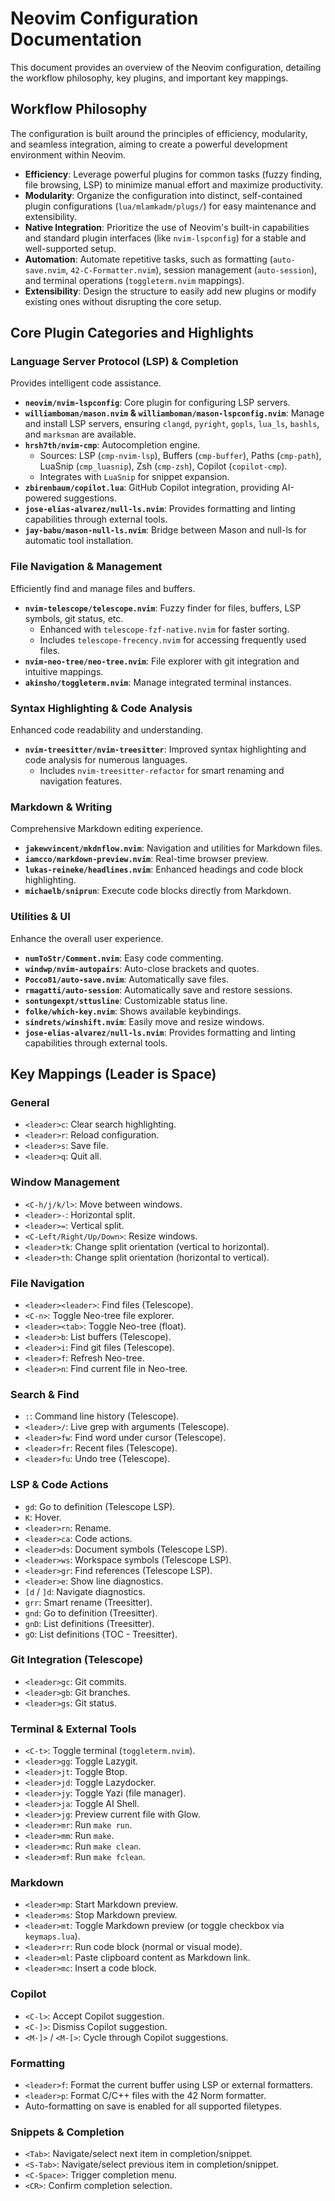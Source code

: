 # Neovim Configuration Documentation

This document provides an overview of the Neovim configuration, detailing the workflow philosophy, key plugins, and important key mappings.

## Workflow Philosophy

The configuration is built around the principles of efficiency, modularity, and seamless integration, aiming to create a powerful development environment within Neovim.

- **Efficiency**: Leverage powerful plugins for common tasks (fuzzy finding, file browsing, LSP) to minimize manual effort and maximize productivity.
- **Modularity**: Organize the configuration into distinct, self-contained plugin configurations (`lua/mlamkadm/plugs/`) for easy maintenance and extensibility.
- **Native Integration**: Prioritize the use of Neovim's built-in capabilities and standard plugin interfaces (like `nvim-lspconfig`) for a stable and well-supported setup.
- **Automation**: Automate repetitive tasks, such as formatting (`auto-save.nvim`, `42-C-Formatter.nvim`), session management (`auto-session`), and terminal operations (`toggleterm.nvim` mappings).
- **Extensibility**: Design the structure to easily add new plugins or modify existing ones without disrupting the core setup.

## Core Plugin Categories and Highlights

### Language Server Protocol (LSP) & Completion

Provides intelligent code assistance.

- **`neovim/nvim-lspconfig`**: Core plugin for configuring LSP servers.
- **`williamboman/mason.nvim` & `williamboman/mason-lspconfig.nvim`**: Manage and install LSP servers, ensuring `clangd`, `pyright`, `gopls`, `lua_ls`, `bashls`, and `marksman` are available.
- **`hrsh7th/nvim-cmp`**: Autocompletion engine.
  - Sources: LSP (`cmp-nvim-lsp`), Buffers (`cmp-buffer`), Paths (`cmp-path`), LuaSnip (`cmp_luasnip`), Zsh (`cmp-zsh`), Copilot (`copilot-cmp`).
  - Integrates with `LuaSnip` for snippet expansion.
- **`zbirenbaum/copilot.lua`**: GitHub Copilot integration, providing AI-powered suggestions.
- **`jose-elias-alvarez/null-ls.nvim`**: Provides formatting and linting capabilities through external tools.
- **`jay-babu/mason-null-ls.nvim`**: Bridge between Mason and null-ls for automatic tool installation.

### File Navigation & Management

Efficiently find and manage files and buffers.

- **`nvim-telescope/telescope.nvim`**: Fuzzy finder for files, buffers, LSP symbols, git status, etc.
  - Enhanced with `telescope-fzf-native.nvim` for faster sorting.
  - Includes `telescope-frecency.nvim` for accessing frequently used files.
- **`nvim-neo-tree/neo-tree.nvim`**: File explorer with git integration and intuitive mappings.
- **`akinsho/toggleterm.nvim`**: Manage integrated terminal instances.

### Syntax Highlighting & Code Analysis

Enhanced code readability and understanding.

- **`nvim-treesitter/nvim-treesitter`**: Improved syntax highlighting and code analysis for numerous languages.
  - Includes `nvim-treesitter-refactor` for smart renaming and navigation features.

### Markdown & Writing

Comprehensive Markdown editing experience.

- **`jakewvincent/mkdnflow.nvim`**: Navigation and utilities for Markdown files.
- **`iamcco/markdown-preview.nvim`**: Real-time browser preview.
- **`lukas-reineke/headlines.nvim`**: Enhanced headings and code block highlighting.
- **`michaelb/sniprun`**: Execute code blocks directly from Markdown.

### Utilities & UI

Enhance the overall user experience.

- **`numToStr/Comment.nvim`**: Easy code commenting.
- **`windwp/nvim-autopairs`**: Auto-close brackets and quotes.
- **`Pocco81/auto-save.nvim`**: Automatically save files.
- **`rmagatti/auto-session`**: Automatically save and restore sessions.
- **`sontungexpt/sttusline`**: Customizable status line.
- **`folke/which-key.nvim`**: Shows available keybindings.
- **`sindrets/winshift.nvim`**: Easily move and resize windows.
- **`jose-elias-alvarez/null-ls.nvim`**: Provides formatting and linting capabilities through external tools.

## Key Mappings (Leader is Space)

### General

- `<leader>c`: Clear search highlighting.
- `<leader>r`: Reload configuration.
- `<leader>s`: Save file.
- `<leader>q`: Quit all.

### Window Management

- `<C-h/j/k/l>`: Move between windows.
- `<leader>-`: Horizontal split.
- `<leader>=`: Vertical split.
- `<C-Left/Right/Up/Down>`: Resize windows.
- `<leader>tk`: Change split orientation (vertical to horizontal).
- `<leader>th`: Change split orientation (horizontal to vertical).

### File Navigation

- `<leader><leader>`: Find files (Telescope).
- `<C-n>`: Toggle Neo-tree file explorer.
- `<leader><tab>`: Toggle Neo-tree (float).
- `<leader>b`: List buffers (Telescope).
- `<leader>i`: Find git files (Telescope).
- `<leader>f`: Refresh Neo-tree.
- `<leader>n`: Find current file in Neo-tree.

### Search & Find

- `:`: Command line history (Telescope).
- `<leader>/`: Live grep with arguments (Telescope).
- `<leader>fw`: Find word under cursor (Telescope).
- `<leader>fr`: Recent files (Telescope).
- `<leader>fu`: Undo tree (Telescope).

### LSP & Code Actions

- `gd`: Go to definition (Telescope LSP).
- `K`: Hover.
- `<leader>rn`: Rename.
- `<leader>ca`: Code actions.
- `<leader>ds`: Document symbols (Telescope LSP).
- `<leader>ws`: Workspace symbols (Telescope LSP).
- `<leader>gr`: Find references (Telescope LSP).
- `<leader>e`: Show line diagnostics.
- `[d` / `]d`: Navigate diagnostics.
- `grr`: Smart rename (Treesitter).
- `gnd`: Go to definition (Treesitter).
- `gnD`: List definitions (Treesitter).
- `gO`: List definitions (TOC - Treesitter).

### Git Integration (Telescope)

- `<leader>gc`: Git commits.
- `<leader>gb`: Git branches.
- `<leader>gs`: Git status.

### Terminal & External Tools

- `<C-t>`: Toggle terminal (`toggleterm.nvim`).
- `<leader>gg`: Toggle Lazygit.
- `<leader>jt`: Toggle Btop.
- `<leader>jd`: Toggle Lazydocker.
- `<leader>jy`: Toggle Yazi (file manager).
- `<leader>ja`: Toggle AI Shell.
- `<leader>jg`: Preview current file with Glow.
- `<leader>mr`: Run `make run`.
- `<leader>mm`: Run `make`.
- `<leader>mc`: Run `make clean`.
- `<leader>mf`: Run `make fclean`.

### Markdown

- `<leader>mp`: Start Markdown preview.
- `<leader>ms`: Stop Markdown preview.
- `<leader>mt`: Toggle Markdown preview (or toggle checkbox via `keymaps.lua`).
- `<leader>rr`: Run code block (normal or visual mode).
- `<leader>ml`: Paste clipboard content as Markdown link.
- `<leader>mc`: Insert a code block.

### Copilot

- `<C-l>`: Accept Copilot suggestion.
- `<C-]>`: Dismiss Copilot suggestion.
- `<M-]>` / `<M-[>`: Cycle through Copilot suggestions.

### Formatting

- `<leader>f`: Format the current buffer using LSP or external formatters.
- `<leader>p`: Format C/C++ files with the 42 Norm formatter.
- Auto-formatting on save is enabled for all supported filetypes.

### Snippets & Completion

- `<Tab>`: Navigate/select next item in completion/snippet.
- `<S-Tab>`: Navigate/select previous item in completion/snippet.
- `<C-Space>`: Trigger completion menu.
- `<CR>`: Confirm completion selection.